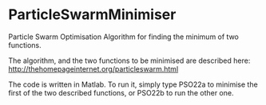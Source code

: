 ParticleSwarmMinimiser
======================

Particle Swarm Optimisation Algorithm for finding the minimum of two functions.

The algorithm, and the two functions to be minimised are described here: http://thehomepageinternet.org/particleswarm.html

The code is written in Matlab. To run it, simply type PSO22a to minimise the first of the two described functions, or PSO22b to run the other one.
